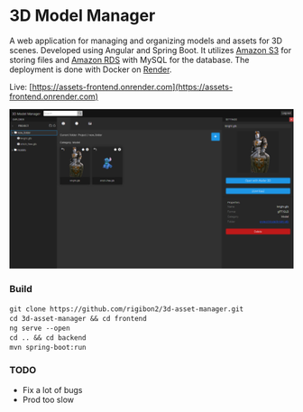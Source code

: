 # 3D Model Manager

A web application for managing and organizing models and assets for 3D scenes. Developed using Angular and Spring Boot. It utilizes [Amazon S3](https://aws.amazon.com/s3/) for storing files and [Amazon RDS](https://aws.amazon.com/rds/) with MySQL for the database. The deployment is done with Docker on [Render](https://render.com/).

Live:
[https://assets-frontend.onrender.com](https://assets-frontend.onrender.com)

[![assets](frontend/asset-manager.png)]()


### Build
`git clone https://github.com/rigibon2/3d-asset-manager.git`\
`cd 3d-asset-manager && cd frontend`\
`ng serve --open`\
`cd .. && cd backend`\
`mvn spring-boot:run`


### TODO

* Fix a lot of bugs
* Prod too slow